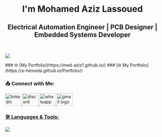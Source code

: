 <h1 align="center">I'm Mohamed Aziz Lassoued</h1>

<h2 align="center">Electrical Automation Engineer | PCB Designer | Embedded Systems Developer</h2>
<br>
  <p align="left">
      <img src="https://komarev.com/ghpvc/?username=med-aziz1&style=flat&color=4010B0"/> <!-- Profile Views -->
  </p>
### 🌐 [My Portfolio](https://med-aziz1.github.io/)
### [🌐 My Portfolio](https://a-hemeda.github.io/Portfolio/)
</p>
<h3 align="left">📤 Connect with Me:</h3>
<p align="left">
    <a href="https://www.linkedin.com/in/mohamed-aziz-lassoued-272762270/"> <!-- LinkedIn Profile -->
  <img src="https://raw.githubusercontent.com/maurodesouza/profile-readme-generator/master/src/assets/icons/social/linkedin/default.svg" width="52" height="40" alt="linkedin logo"  />
   <a href="https://discord.gg/your-invite-code" target="_blank">
  <img src="https://raw.githubusercontent.com/maurodesouza/profile-readme-generator/master/src/assets/icons/social/discord/default.svg" width="52" height="40" alt="discord logo"  />
      <a href="https://wa.me/25333669" target="_blank">
  <img src="https://raw.githubusercontent.com/maurodesouza/profile-readme-generator/master/src/assets/icons/social/whatsapp/default.svg" width="52" height="40" alt="whatsapp logo"  />
  <a href="mailto:lassoued10.mohamedaziz@gmail.com"> <!-- Gmail -->
  <img src="https://raw.githubusercontent.com/maurodesouza/profile-readme-generator/master/src/assets/icons/social/gmail/default.svg" width="52" height="40" alt="gmail logo"  />
</p>
<h3 align="left">🛠️ Languages & Tools:</h3>
<p align="left">
<img src="https://skillicons.dev/icons?i=c,cpp,python,nodejs,arduino,matlab,cmake,git,firebase,qt,pycharm,vscode,eclipse"/>
</p>
